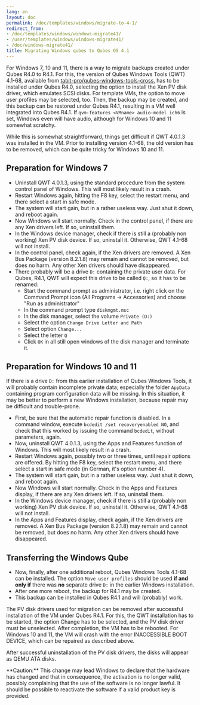 ```yaml
---
lang: en
layout: doc
permalink: /doc/templates/windows/migrate-to-4-1/
redirect_from:
- /doc/templates/windows/windows-migrate41/
- /user/templates/windows/windows-migrate41/
- /doc/windows-migrate41/
title: Migrating Windows qubes to Qubes OS 4.1
---
```


For Windows 7, 10 and 11, there is a way to migrate backups created under Qubes R4.0 to R4.1. For this, the version of Qubes Windows Tools (QWT) 4.1-68, available from [tabit-pro/qubes-windows-tools-cross](https://github.com/tabit-pro/qubes-windows-tools-cross/releases), has to be installed under Qubes R4.0, selecting the option to install the Xen PV disk driver, which emulates SCSI disks. For template VMs, the option to move user profiles may be selected, too. Then, the backup may be created, and this backup can be restored under Qubes R4.1, resulting in a VM well integrated into Qubes R4.1. If `qvm-features <VMname> audio-model ich6` is set, Windows even will have audio, although for Windows 10 and 11 somewhat scratchy.
 
While this is somewhat straightforward, things get difficult if QWT 4.0.1.3 was installed in the VM. Prior to installing version 4.1-68, the old version has to be removed, which can be quite tricky for Windows 10 and 11.

## Preparation for Windows 7

 - Uninstall QWT 4.0.1.3, using the standard procedure from the system control panel of Windows. This will most likely result in a crash.
 - Restart Windows again, hitting the F8 key, select the restart menu, and there select a start in safe mode.
 - The system will start gain, but in a rather useless way. Just shut it down, and reboot again.
 - Now Windows will start normally. Check in the control panel, if there are any Xen drivers left. If so, uninstall them.
 - In the Windows device manager, check if there is still a (probably non working) Xen PV disk device. If so, uninstall it. Otherwise, QWT 4.1-68 will not install.
 - In the control panel, check again, if the Xen drivers are removed. A Xen Bus Package (version 8.2.1.8) may remain and cannot be removed, but does no harm. Any other Xen drivers should have disappeared.
 - There probably will be a drive `D:` containing the private user data. For Qubes, R4.1, QWT will expect this drive to be called `Q:`, so it has to be renamed:
	 - Start the command prompt as administrator, i.e. right click on the Command Prompt icon (All Programs -> Accessories) and choose "Run as administrator"
	 - In the command prompt type `diskmgmt.msc`
	 - In the disk manager, select the volume `Private (D:)`
	 - Select the option `Change Drive Letter and Path`
	 - Select option `Change...`
	 - Select the letter `Q`
	 - Click `OK` in all still open windows of the disk manager and terminate it.

## Preparation for Windows 10 and 11

If there is a drive `D:` from this earlier installation of Qubes Windows Tools, it will probably contain incomplete private data; especially the folder `AppData` containing program configuration data will be missing. In this situation, it may be better to perform a new Windows installation, because repair may be difficult and trouble-prone.

- First, be sure that the automatic repair function is disabled. In a command window, execute `bcdedit /set recoveryenabled NO`, and check that this worked by issuing the command `bcdedit`, without parameters, again.
- Now, uninstall QWT 4.0.1.3, using the Apps and Features function of Windows. This will most likely result in a crash.
- Restart Windows again, possibly two or three times, until repair options are offered. By hitting the F8 key, select the restart menu, and there select a start in safe mode (in German, it's option number 4).
- The system will start gain, but in a rather useless way. Just shut it down, and reboot again.
- Now Windows will start normally. Check in the Apps and Features display, if there are any Xen drivers left. If so, uninstall them.
- In the Windows device manager, check if there is still a (probably non working) Xen PV disk device. If so, uninstall it. Otherwise, QWT 4.1-68 will not install.
- In the Apps and Features display, check again, if the Xen drivers are removed. A Xen Bus Package (version 8.2.1.8) may remain and cannot be removed, but does no harm. Any other Xen drivers should have disappeared.
  
## Transferring the Windows Qube

- Now, finally, after one additional reboot, Qubes Windows Tools 4.1-68 can be installed. The option `Move user profiles` should be used **if and only if** there was **no** separate drive `D:` in the earlier Windows installation.
- After one more reboot, the backup for R4.1 may be created.
- This backup can be installed in Qubes R4.1 and will (probably) work.
 
The PV disk drivers used for migration can be removed after successful installation of the VM under Qubes R4.1. For this, the QWT installation has to be started, the option Change has to be selected, and the PV disk driver must be unselected. After completion, the VM has to be rebooted. For Windows 10 and 11, the VM will crash with the error INACCESSIBLE BOOT DEVICE, which can be repaired as described above.

After successful uninstallation of the PV disk drivers, the disks will appear as QEMU ATA disks.

<div class="alert alert-warning" role="alert">
  <i class="fa fa-exclamation-triangle"></i>
  **Caution:** This change may lead Windows to declare that the hardware has changed and that in consequence, the activation is no longer valid, possibly complaining that the use of the software is no longer lawful. It should be possible to reactivate the software if a valid product key is provided.
</div>
